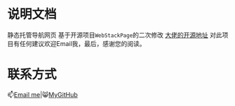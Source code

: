 # 说明文档
静态托管导航网页
基于开源项目`WebStackPage`的二次修改
[大佬的开源地址](https://github.com/WebStackPage/WebStackPage.github.io/)
对此项目有任何建议欢迎Email我，最后，感谢您的阅读。
# 联系方式
📫[Email me](mailto:sakurafeiyu@163.com)|😸[MyGitHub](https://github.com/a1046700338)
